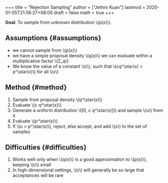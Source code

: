 +++
title = "Rejection Sampling"
author = ["Jethro Kuan"]
lastmod = 2020-01-05T21:56:27+08:00
draft = false
math = true
+++

**Goal**: To sample from unknown distribution \\(p(x)\\).


## Assumptions {#assumptions}

-   we cannot sample from \\(p(x)\\)
-   we have a simple proposal density \\(q(x)\\) we can evaluate within a
    multiplicative factor \\(Z\_q\\)
-   We know the value of a constant \\(c\\), such that \\(cq^\star(x) >
      p^\star(x)\\) for all \\(x\\)


## Method {#method}

1.  Sample from proposal density \\(q^\star(x)\\)
2.  Evaluate \\(c q^\star(x)\\)
3.  Generate a uniform distribution \\([0, c q^\star(x)]\\) and sample \\(u\\)
    from it
4.  Evaluate \\(p^\star(x)\\)
5.  If \\(u > p^\star(x)\\), reject, else accept, and add \\(x\\) to the set of
    samples


## Difficulties {#difficulties}

1.  Works well only when \\(q(x)\\) is a good approximation to \\(p(x)\\),
    keeping \\(c\\) small
2.  In high-dimensional settings, \\(c\\) will generally be so large that
    acceptances will be rare

